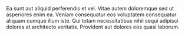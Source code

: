 Ea sunt aut aliquid perferendis et vel.
Vitae autem doloremque sed ut asperiores enim ea.
Veniam consequatur eos voluptatem consequatur aliquam cumque illum iste.
Qui totam necessitatibus nihil sequi adipisci dolores at architecto veritatis.
Provident aut dolores eos quasi laborum.